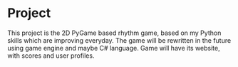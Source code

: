 # Project

This project is the 2D PyGame based rhythm game, based on my Python skills which are improving everyday.
The game will be rewritten in the future using game engine and maybe C# language.
Game will have its website, with scores and user profiles.

